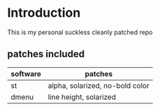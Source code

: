 # Introduction
This is my personal suckless cleanly patched repo

## patches included

| software  | patches |
| ------------- | ------------- |
| st  | alpha, solarized, no-bold color |
| dmenu  | line height, solarized |
